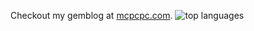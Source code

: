 Checkout my gemblog at [mcpcpc.com](gemini://mcpcpc.com).
![top languages](https://github-readme-stats.vercel.app/api/top-langs/?username=mcpcpc&hide_border=true&layout=compact)

